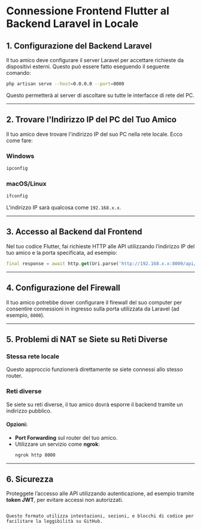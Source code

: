 # Connessione Frontend Flutter al Backend Laravel in Locale

## 1. Configurazione del Backend Laravel
Il tuo amico deve configurare il server Laravel per accettare richieste da dispositivi esterni. Questo può essere fatto eseguendo il seguente comando:

```bash
php artisan serve --host=0.0.0.0 --port=8000
```

Questo permetterà al server di ascoltare su tutte le interfacce di rete del PC.

---

## 2. Trovare l'Indirizzo IP del PC del Tuo Amico
Il tuo amico deve trovare l'indirizzo IP del suo PC nella rete locale. Ecco come fare:

### Windows
```bash
ipconfig
```

### macOS/Linux
```bash
ifconfig
```

L'indirizzo IP sarà qualcosa come `192.168.x.x`.

---

## 3. Accesso al Backend dal Frontend
Nel tuo codice Flutter, fai richieste HTTP alle API utilizzando l’indirizzo IP del tuo amico e la porta specificata, ad esempio:

```dart
final response = await http.get(Uri.parse('http://192.168.x.x:8000/api/endpoint'));
```

---

## 4. Configurazione del Firewall
Il tuo amico potrebbe dover configurare il firewall del suo computer per consentire connessioni in ingresso sulla porta utilizzata da Laravel (ad esempio, `8000`).

---

## 5. Problemi di NAT se Siete su Reti Diverse

### Stessa rete locale
Questo approccio funzionerà direttamente se siete connessi allo stesso router.

### Reti diverse
Se siete su reti diverse, il tuo amico dovrà esporre il backend tramite un indirizzo pubblico.

#### Opzioni:
- **Port Forwarding** sul router del tuo amico.
- Utilizzare un servizio come **ngrok**:
  ```bash
  ngrok http 8000
  ```

---

## 6. Sicurezza
Proteggete l’accesso alle API utilizzando autenticazione, ad esempio tramite **token JWT**, per evitare accessi non autorizzati.
```

Questo formato utilizza intestazioni, sezioni, e blocchi di codice per facilitare la leggibilità su GitHub.
